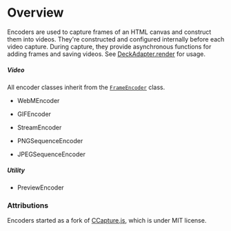 # Overview

Encoders are used to capture frames of an HTML canvas and construct them into videos. They're constructed and configured internally before each video capture. During capture, they provide asynchronous functions for adding frames and saving videos. See [DeckAdapter.render](/docs/api-reference/deck-adapter#render) for usage.

##### Video

All encoder classes inherit from the [`FrameEncoder`](/docs/api-reference/encoder/frame-encoder) class.

 - WebMEncoder

 - GIFEncoder

 - StreamEncoder

 - PNGSequenceEncoder

 - JPEGSequenceEncoder

##### Utility

 - PreviewEncoder

### Attributions

Encoders started as a fork of [CCapture.js](https://github.com/spite/ccapture.js), which is under MIT license.
